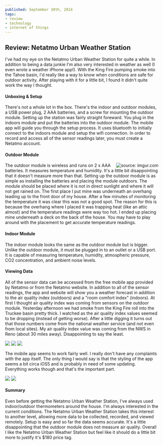 ```yaml
---
published: September 30th, 2014
tags:
- review
- technology
- internet of things
---
```


## Review: Netatmo Urban Weather Station

<!-- preview -->
I've had my eye on the Netatmo Urban Weather Station for quite a while. In addition to being a data junkie I'm also very interested in weather as well (I even wrote a weather iPhone app!). With the King Fire pumping smoke into the Tahoe basin, I'd really like a way to know when conditions are safe for outdoor activity. After playing with it for a little bit, I found it didn't quite work the way I thought.
<!-- /preview -->

#### Unboxing & Setup
There's not a whole lot in the box. There's the indoor and outdoor modules, a USB power plug, 2 AAA batteries, and a screw for mounting the outdoor module. Setting up the station was fairly straight foreward. You plug in the indoors module and put the batteries into the outdoor module. The mobile app will guide you through the setup process. It uses bluetooth to initially connect to the indoors module and setup the wifi connection. In order to record and access all of the sensor readings later, you must create a Netatmo account.

#### Outdoor Module

<img src="../resources/20140930/kdmYvEk Small.jpeg" title="source: imgur.com" align="right" />

The outdoor module is wireless and runs on 2 x AAA batteries. It measures temperature and humidity. It's a little bit disappointing that it doesn't measure more than that. Setting up the outdoor module is as simple as installing the batteries and placing the module outdoors. The module should be placed where it is not in direct sunlight and where it will not get rained on. The first place I put mine was underneath an overhang leading up to the front door of my house. After a few minutes of monitoring the temperature it was clear this was not a good spot. The reason for this is because the overhang where I placed it was trapping heat (like an attic almost) and the temperature readings were way too hot. I ended up placing mine underneath a deck on the back of the house. You may have to play around with the placement to get accurate temperature readings.

#### Indoor Module
The indoor module looks the same as the outdoor module but is bigger. Unlike the outdoor module, it must be plugged in to an outlet or a USB port. It is capable of measuring temperature, humidity, atmospheric pressure, CO2 concentration, and ambient noise levels.


#### Viewing Data
All of the sensor data can be accessed from the free mobile app provided by Netatmo or from the Netatmo website. In addition to all of the sensor readings, the app and website will show you a weather forecast in addition to the air quality index (outdoors) and a "room comfort index" (indoors). At first I thought air quality index was coming from sensors on the outdoor module. Yesterday afternoon we had smoke from the King Fire roll into the Truckee basin pretty thick. I watched as the air quality index values seemed to be dropping (instead of getting worse). After a little digging it turns out that those numbers come from the national weather service (and not even from local sites). My air quality index value was coming from the NWS in Reno (about 30 miles away). Disappointing to say the least.

![](../resources/20140930/FAEk7Hl%20Medium.jpeg) ![](../resources/20140930/NwDXMNR%20Medium.jpeg) ![](../resources/20140930/uwDwpUE%20Medium.jpeg)

The mobile app seems to work fairly well. I really don't have any complaints with the app itself. The only thing I would say is that the styling of the app seems a bit circa iOS5 and is probably in need of some updating. Everything works though and that's the important part. 

![](../resources/20140930/P637Oah%20Medium.jpeg) ![](../resources/20140930/QjRdrFM%20Medium.jpeg)

#### Summary
Even before getting the Netatmo Urban Weather Station, I've always used indoor/outdoor thermometers around the house. I'm always interested in the current conditions. The Netatmo Urban Weather Station takes this interest to another level, allowing more data to be collected, recorded, and viewed remotely. Setup is easy and so far the data seems accurate. It's a little disappointing that the outdoor module does not measure air quality. Overall I like the Netatmo Urban Weather Station but feel like it should do a little bit more to justify it's $180 price tag.